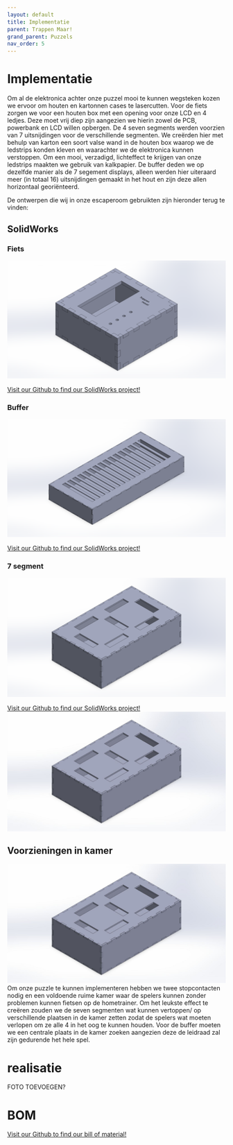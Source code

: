 ```yaml
---
layout: default
title: Implementatie
parent: Trappen Maar!
grand_parent: Puzzels
nav_order: 5
---
```

# Implementatie
Om al de elektronica achter onze puzzel mooi te kunnen wegsteken kozen we ervoor om houten en kartonnen cases te
lasercutten.
Voor de fiets zorgen we voor een houten box met een opening voor onze LCD en 4 ledjes. Deze moet vrij
diep zijn aangezien we hierin zowel de PCB, powerbank en LCD willen opbergen.
De 4 seven segments werden voorzien van 7 uitsnijdingen voor de verschillende segmenten. We creërden hier
met behulp van karton een soort valse wand in de houten box waarop we de ledstrips konden kleven en
waarachter we de elektronica kunnen verstoppen. Om een mooi, verzadigd, lichteffect te krijgen van onze ledstrips 
maakten we gebruik van kalkpapier.
De buffer deden we op dezelfde manier als de 7 segement displays, alleen werden hier uiteraard meer (in totaal 16)
uitsnijdingen gemaakt in het hout en zijn deze allen horizontaal georiënteerd.

De ontwerpen die wij in onze escaperoom gebruikten zijn hieronder terug te vinden: 
## SolidWorks
### Fiets
![](AssemblyFiets.png)

[Visit our Github to find our SolidWorks project!](https://github.com/PLAN-IT-B/BachelorProefTrappenMaar/tree/main/boxes/Fiets)
### Buffer
![](AssemblyBuffer.png)

[Visit our Github to find our SolidWorks project!](https://github.com/PLAN-IT-B/BachelorProefTrappenMaar/tree/main/boxes/Buffer)
### 7 segment
![](Assembly7Segment.png)

[Visit our Github to find our SolidWorks project!](https://github.com/PLAN-IT-B/BachelorProefTrappenMaar/tree/main/boxes/7segmentKlein)
![](2022-05-16-10-09-45.png)

## Voorzieningen in kamer
![](2022-05-16-10-09-45.png)
Om onze puzzle te kunnen implementeren hebben we twee stopcontacten nodig en een voldoende ruime kamer waar de spelers kunnen zonder problemen kunnen fietsen op de hometrainer. Om het leukste effect te creëren zouden we de seven segmenten wat kunnen vertoppen/ op verschillende plaatsen in de kamer zetten zodat de spelers wat moeten verlopen om ze alle 4 in het oog te kunnen houden. Voor de buffer moeten we een centrale plaats in de kamer zoeken aangezien deze de leidraad zal zijn gedurende het hele spel.

# realisatie
FOTO TOEVOEGEN?
# BOM
[Visit our Github to find our bill of material!](https://github.com/PLAN-IT-B/BachelorProefTrappenMaar/blob/main/documentatie/BOM(final%20version).xlsx)

